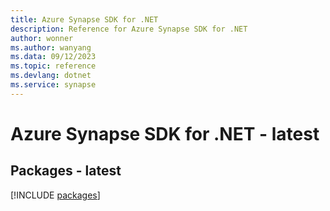 ```yaml
---
title: Azure Synapse SDK for .NET
description: Reference for Azure Synapse SDK for .NET
author: wonner
ms.author: wanyang
ms.data: 09/12/2023
ms.topic: reference
ms.devlang: dotnet
ms.service: synapse
---
```

# Azure Synapse SDK for .NET - latest
## Packages - latest
[!INCLUDE [packages](synapse-index.md)]